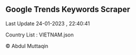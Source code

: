 

## Google Trends Keywords Scraper 
 
Last Update 24-01-2023 , 22:40:41

Country List :
VIETNAM.json



© Abdul Muttaqin 
